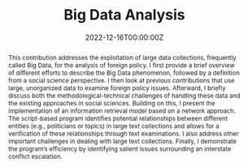 ---
title: "Big Data Analysis"
authors: 
- Sebastian Cujai
date: "2022-12-16T00:00:00Z"
doi: "10.4324/9781003139850"
publication: "In *Routledge Handbook of Foreign Policy Analysis Methods*, Edited by Patrick A. Mello & Falk Ostermann"
publication_short: "In *Routledge Handbook of Foreign Policy Analysis Methods*"
publication_types: ["6"]
abstract: "This contribution addresses the exploitation of large data collections, frequently called Big Data, for the analysis of foreign policy. I first provide a brief overview of different efforts to describe the Big Data phenomenon, followed by a definition from a social science perspective. I then look at previous contributions that use large, unorganized data to examine foreign policy issues. Afterward, I briefly discuss both the methodological-technical challenges of handling these data and the existing approaches in social sciences. Building on this, I present the implementation of an information retrieval model based on a network approach. The script-based program identifies potential relationships between different entities (e.g., politicians or topics) in large text collections and allows for a verification of these relationships through text examinations. I also address other important challenges in dealing with large text collections. Finally, I demonstrate the program’s efficiency by identifying salient issues surrounding an interstate conflict escalation."
---